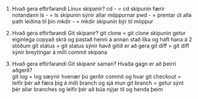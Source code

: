1. Hvað gera eftirfarandi Linux skipanir?
    cd - = cd skipunin færir notandann
    ls - = ls skipunin sýnir allar möppurnar
    pwd - = prentar út alla path leiðina til þín
    mkdir - = mkdir skipunin býr til möppur

2. Hvað gera eftirfarandi Git skipanir?
    git clone = git clone skipunin getur eiginlega copyað skrá og pastað henni á annan stað líka og haft hana á 2 stöðum
    git status = git status sýnir havð gitið er að gera
    git diff = git diff sýnir breytingar á milli commit skipana

3. Hvað gera eftirfarandi Git skipanir saman? Hvaða gagn er að þeirri aðgerð?   
    git log = log sæynir hvenær þú gerðir commit og hvar
    git checkout = leifir þér að færa þig á milli branch og sjá mun
    git branch = getur sýnt þér allar branches og leifir þér að búa nýjar til og henda þeim

